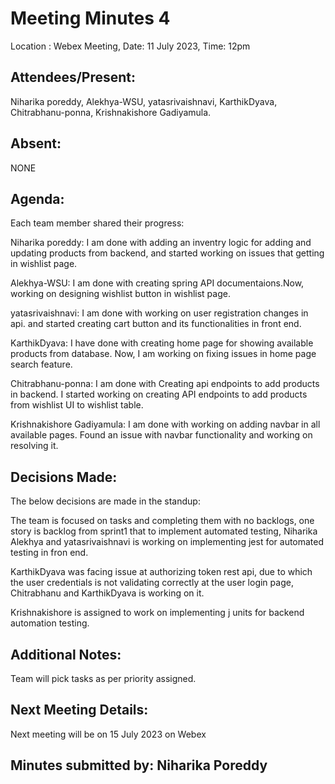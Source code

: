 # Meeting Minutes 4

 Location : Webex Meeting, Date: 11 July 2023, Time: 12pm

## Attendees/Present:
Niharika poreddy, Alekhya-WSU, yatasrivaishnavi, KarthikDyava, Chitrabhanu-ponna, Krishnakishore Gadiyamula.

## Absent:
NONE

## Agenda:
 Each team member shared their progress:

Niharika poreddy: 
I am done with adding an inventry logic for adding and updating products from backend, and started working on issues that getting in wishlist page.

Alekhya-WSU: 
I am done with creating spring API documentaions.Now, working on designing wishlist button in wishlist page.

yatasrivaishnavi: 
I am done with working on user registration changes in api. and started creating cart button and its functionalities in front end.

KarthikDyava: 
I have done with creating home page for showing available products from database. Now, I am working on fixing issues in home page search feature.

Chitrabhanu-ponna: 
I am done with Creating api endpoints to add products in backend. I started working on creating API endpoints to add products from wishlist UI to wishlist table.

Krishnakishore Gadiyamula: 
I am done with working on adding navbar in all available pages. Found an issue with navbar functionality and working on resolving it.

## Decisions Made:
The below decisions are made in the standup:

The team is focused on tasks and completing them with no backlogs, one story is backlog from sprint1 that to implement automated testing, Niharika Alekhya and yatasrivaishnavi is working on implementing jest for automated testing in fron end.

KarthikDyava was facing issue at authorizing token rest api, due to which the user credentials is not validating correctly at the user login page, Chitrabhanu and KarthikDyava is working on it.

Krishnakishore is assigned to work on implementing j units for backend automation testing.

## Additional Notes:
Team will pick tasks as per priority assigned.

## Next Meeting Details:
Next meeting will be on 15 July 2023 on Webex

## Minutes submitted by: Niharika Poreddy
